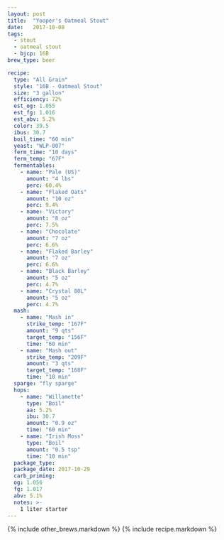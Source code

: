 ```yaml
---
layout: post
title:  "Yooper's Oatmeal Stout"
date:   2017-10-08
tags:
  - stout
  - oatmeal stout
  - bjcp: 16B
brew_type: beer

recipe:
  type: "All Grain"
  style: "16B - Oatmeal Stout"
  size: "3 gallon"
  efficiency: 72%
  est_og: 1.055
  est_fg: 1.016
  est_abv: 5.2%
  color: 39.5
  ibus: 30.7
  boil_time: "60 min"
  yeast: "WLP-007"
  ferm_time: "10 days"
  ferm_temp: "67F"
  fermentables: 
    - name: "Pale (US)"
      amount: "4 lbs"
      perc: 60.4%
    - name: "Flaked Oats"
      amount: "10 oz"
      perc: 9.4%
    - name: "Victory"
      amount: "8 oz"
      perc: 7.5%
    - name: "Chocolate"
      amount: "7 oz"
      perc: 6.6%
    - name: "Flaked Barley"
      amount: "7 oz"
      perc: 6.6%
    - name: "Black Barley"
      amount: "5 oz"
      perc: 4.7%
    - name: "Crystal 80L"
      amount: "5 oz"
      perc: 4.7%
  mash: 
    - name: "Mash in"
      strike_temp: "167F"
      amount: "9 qts"
      target_temp: "156F"
      time: "60 min"
    - name: "Mash out"
      strike_temp: "209F"
      amount: "3 qts"
      target_temp: "168F"
      time: "10 min"
  sparge: "fly sparge"
  hops:
    - name: "Willamette"
      type: "Boil"
      aa: 5.2%
      ibu: 30.7
      amount: "0.9 oz"
      time: "60 min"
    - name: "Irish Moss"
      type: "Boil"
      amount: "0.5 tsp"
      time: "10 min"
  package_type: 
  package_date: 2017-10-29
  carb_priming: 
  og: 1.056
  fg: 1.017
  abv: 5.1%
  notes: >-
    1 liter starter
---
```


{% include other_brews.markdown %}
{% include recipe.markdown %}
